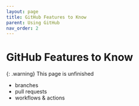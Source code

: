```yaml
---
layout: page
title: GitHub Features to Know
parent: Using GitHub
nav_order: 2
---
```


# GitHub Features to Know

{: .warning}
This page is unfinished



* branches
* pull requests
* workflows & actions